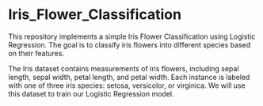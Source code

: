 # Iris_Flower_Classification

This repository implements a simple Iris Flower Classification using Logistic Regression. The goal is to classify iris flowers into different species based on their features.

The Iris dataset contains measurements of iris flowers, including sepal length, sepal width, petal length, and petal width. Each instance is labeled with one of three iris species: setosa, versicolor, or virginica. We will use this dataset to train our Logistic Regression model.
